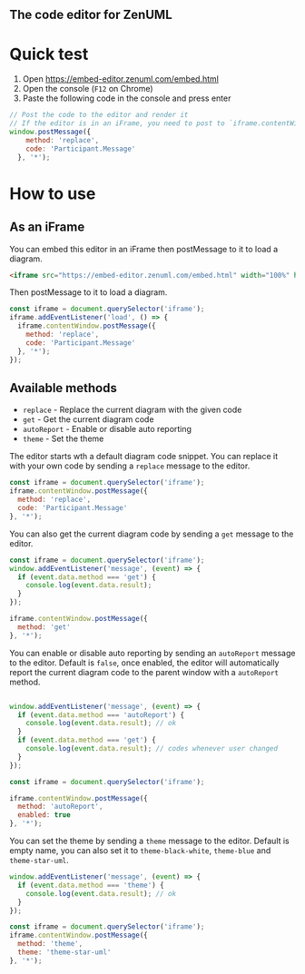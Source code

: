 The code editor for ZenUML
---

# Quick test
1. Open https://embed-editor.zenuml.com/embed.html
2. Open the console (`F12` on Chrome)
3. Paste the following code in the console and press enter

```javascript
// Post the code to the editor and render it
// If the editor is in an iFrame, you need to post to `iframe.contentWindow`  
window.postMessage({
    method: 'replace',
    code: 'Participant.Message'
  }, '*');
```

# How to use
## As an iFrame
You can embed this editor in an iFrame then postMessage to it to load a diagram.

```html
<iframe src="https://embed-editor.zenuml.com/embed.html" width="100%" height="100%"></iframe>
```

Then postMessage to it to load a diagram.

```javascript
const iframe = document.querySelector('iframe');
iframe.addEventListener('load', () => {
  iframe.contentWindow.postMessage({
    method: 'replace',
    code: 'Participant.Message'
  }, '*');
});
```

## Available methods
- `replace` - Replace the current diagram with the given code
- `get` - Get the current diagram code
- `autoReport` - Enable or disable auto reporting
- `theme` - Set the theme

The editor starts wth a default diagram code snippet. You can replace it with your own code by sending a `replace` message to the editor.

```javascript
const iframe = document.querySelector('iframe');
iframe.contentWindow.postMessage({
  method: 'replace',
  code: 'Participant.Message'
}, '*');
```

You can also get the current diagram code by sending a `get` message to the editor.

```javascript
const iframe = document.querySelector('iframe');
window.addEventListener('message', (event) => {
  if (event.data.method === 'get') {
    console.log(event.data.result);
  }
});

iframe.contentWindow.postMessage({
  method: 'get'
}, '*');
```

You can enable or disable auto reporting by sending an `autoReport` message to the editor. Default is `false`, once enabled, the editor will automatically report the current diagram code to the parent window with a `autoReport` method.

```javascript

window.addEventListener('message', (event) => {
  if (event.data.method === 'autoReport') {
    console.log(event.data.result); // ok
  }
  if (event.data.method === 'get') {
    console.log(event.data.result); // codes whenever user changed
  }
});

const iframe = document.querySelector('iframe');

iframe.contentWindow.postMessage({
  method: 'autoReport',
  enabled: true
}, '*');
```

You can set the theme by sending a `theme` message to the editor. Default is empty name, you can also set it to `theme-black-white`, `theme-blue` and `theme-star-uml`.

```javascript
window.addEventListener('message', (event) => {
  if (event.data.method === 'theme') {
    console.log(event.data.result); // ok
  }
});

const iframe = document.querySelector('iframe');
iframe.contentWindow.postMessage({
  method: 'theme',
  theme: 'theme-star-uml'
}, '*');
```
